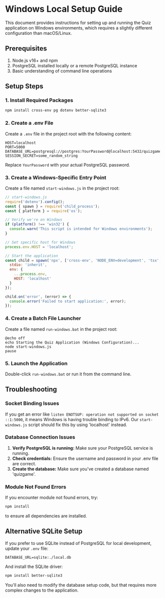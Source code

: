 # Windows Local Setup Guide

This document provides instructions for setting up and running the Quiz application on Windows environments, which requires a slightly different configuration than macOS/Linux.

## Prerequisites

1. Node.js v16+ and npm
2. PostgreSQL installed locally or a remote PostgreSQL instance
3. Basic understanding of command line operations

## Setup Steps

### 1. Install Required Packages

```bash
npm install cross-env pg dotenv better-sqlite3
```

### 2. Create a .env File

Create a `.env` file in the project root with the following content:

```
HOST=localhost
PORT=5000
DATABASE_URL=postgresql://postgres:YourPassword@localhost:5432/quizgame
SESSION_SECRET=some_random_string
```

Replace `YourPassword` with your actual PostgreSQL password.

### 3. Create a Windows-Specific Entry Point

Create a file named `start-windows.js` in the project root:

```javascript
// start-windows.js
require('dotenv').config();
const { spawn } = require('child_process');
const { platform } = require('os');

// Verify we're on Windows
if (platform() !== 'win32') {
  console.warn('This script is intended for Windows environments');
}

// Set specific host for Windows
process.env.HOST = 'localhost';

// Start the application
const child = spawn('npx', ['cross-env', 'NODE_ENV=development', 'tsx', 'server/index.ts'], {
  stdio: 'inherit',
  env: {
    ...process.env,
    HOST: 'localhost'
  }
});

child.on('error', (error) => {
  console.error('Failed to start application:', error);
});
```

### 4. Create a Batch File Launcher

Create a file named `run-windows.bat` in the project root:

```batch
@echo off
echo Starting the Quiz Application (Windows Configuration)...
node start-windows.js
pause
```

### 5. Launch the Application

Double-click `run-windows.bat` or run it from the command line.

## Troubleshooting

### Socket Binding Issues

If you get an error like `listen ENOTSUP: operation not supported on socket ::1:5000`, it means Windows is having trouble binding to IPv6. Our `start-windows.js` script should fix this by using 'localhost' instead.

### Database Connection Issues

1. **Verify PostgreSQL is running:** Make sure your PostgreSQL service is running.
2. **Check credentials:** Ensure the username and password in your .env file are correct.
3. **Create the database:** Make sure you've created a database named 'quizgame'.

### Module Not Found Errors

If you encounter module not found errors, try:

```bash
npm install
```

to ensure all dependencies are installed.

## Alternative SQLite Setup

If you prefer to use SQLite instead of PostgreSQL for local development, update your `.env` file:

```
DATABASE_URL=sqlite:./local.db
```

And install the SQLite driver:

```bash
npm install better-sqlite3
```

You'll also need to modify the database setup code, but that requires more complex changes to the application.